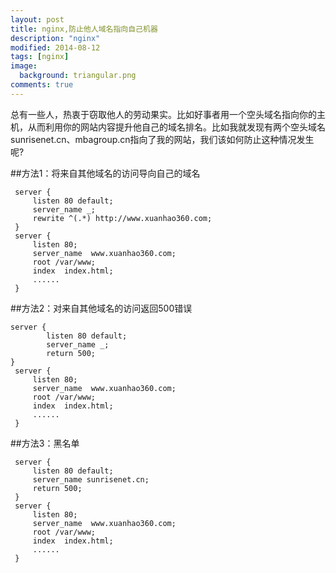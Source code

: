 ```yaml
---
layout: post
title: nginx,防止他人域名指向自己机器
description: "nginx"
modified: 2014-08-12
tags: [nginx]
image:
  background: triangular.png
comments: true
---
```


总有一些人，热衷于窃取他人的劳动果实。比如好事者用一个空头域名指向你的主机，从而利用你的网站内容提升他自己的域名排名。比如我就发现有两个空头域名sunrisenet.cn、mbagroup.cn指向了我的网站，我们该如何防止这种情况发生呢?

##方法1：将来自其他域名的访问导向自己的域名


```
 server {
     listen 80 default;
     server_name _;
     rewrite ^(.*) http://www.xuanhao360.com;
 }
 server {
     listen 80;
     server_name  www.xuanhao360.com;
     root /var/www;
     index  index.html;
     ......
 }
```


##方法2：对来自其他域名的访问返回500错误

```
server {
        listen 80 default;
        server_name _;
        return 500;
}
 server {
     listen 80;
     server_name  www.xuanhao360.com;
     root /var/www;
     index  index.html;
     ......
 }
```

##方法3：黑名单

```
 server {
     listen 80 default;
     server_name sunrisenet.cn;
     return 500;
 }
 server {
     listen 80;
     server_name  www.xuanhao360.com;
     root /var/www;
     index  index.html;
     ......
 }
```
